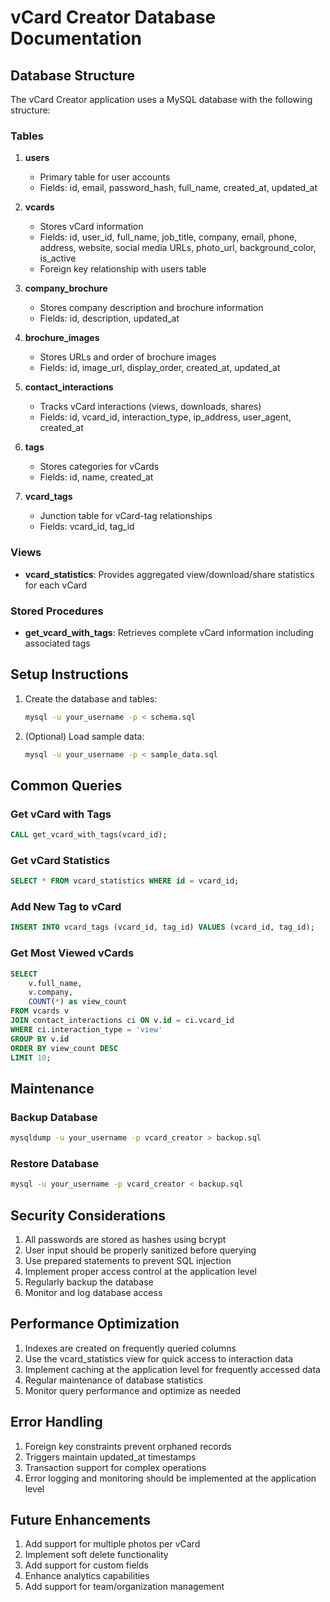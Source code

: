 # vCard Creator Database Documentation

## Database Structure

The vCard Creator application uses a MySQL database with the following structure:

### Tables

1. **users**
   - Primary table for user accounts
   - Fields: id, email, password_hash, full_name, created_at, updated_at

2. **vcards**
   - Stores vCard information
   - Fields: id, user_id, full_name, job_title, company, email, phone, address, website, social media URLs, photo_url, background_color, is_active
   - Foreign key relationship with users table

3. **company_brochure**
   - Stores company description and brochure information
   - Fields: id, description, updated_at

4. **brochure_images**
   - Stores URLs and order of brochure images
   - Fields: id, image_url, display_order, created_at, updated_at

5. **contact_interactions**
   - Tracks vCard interactions (views, downloads, shares)
   - Fields: id, vcard_id, interaction_type, ip_address, user_agent, created_at

6. **tags**
   - Stores categories for vCards
   - Fields: id, name, created_at

7. **vcard_tags**
   - Junction table for vCard-tag relationships
   - Fields: vcard_id, tag_id

### Views

- **vcard_statistics**: Provides aggregated view/download/share statistics for each vCard

### Stored Procedures

- **get_vcard_with_tags**: Retrieves complete vCard information including associated tags

## Setup Instructions

1. Create the database and tables:
   ```bash
   mysql -u your_username -p < schema.sql
   ```

2. (Optional) Load sample data:
   ```bash
   mysql -u your_username -p < sample_data.sql
   ```

## Common Queries

### Get vCard with Tags
```sql
CALL get_vcard_with_tags(vcard_id);
```

### Get vCard Statistics
```sql
SELECT * FROM vcard_statistics WHERE id = vcard_id;
```

### Add New Tag to vCard
```sql
INSERT INTO vcard_tags (vcard_id, tag_id) VALUES (vcard_id, tag_id);
```

### Get Most Viewed vCards
```sql
SELECT 
    v.full_name,
    v.company,
    COUNT(*) as view_count
FROM vcards v
JOIN contact_interactions ci ON v.id = ci.vcard_id
WHERE ci.interaction_type = 'view'
GROUP BY v.id
ORDER BY view_count DESC
LIMIT 10;
```

## Maintenance

### Backup Database
```bash
mysqldump -u your_username -p vcard_creator > backup.sql
```

### Restore Database
```bash
mysql -u your_username -p vcard_creator < backup.sql
```

## Security Considerations

1. All passwords are stored as hashes using bcrypt
2. User input should be properly sanitized before querying
3. Use prepared statements to prevent SQL injection
4. Implement proper access control at the application level
5. Regularly backup the database
6. Monitor and log database access

## Performance Optimization

1. Indexes are created on frequently queried columns
2. Use the vcard_statistics view for quick access to interaction data
3. Implement caching at the application level for frequently accessed data
4. Regular maintenance of database statistics
5. Monitor query performance and optimize as needed

## Error Handling

1. Foreign key constraints prevent orphaned records
2. Triggers maintain updated_at timestamps
3. Transaction support for complex operations
4. Error logging and monitoring should be implemented at the application level

## Future Enhancements

1. Add support for multiple photos per vCard
2. Implement soft delete functionality
3. Add support for custom fields
4. Enhance analytics capabilities
5. Add support for team/organization management
